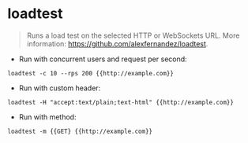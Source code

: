 # loadtest

> Runs a load test on the selected HTTP or WebSockets URL.
> More information: <https://github.com/alexfernandez/loadtest>.

- Run with concurrent users and request per second:

`loadtest -c 10 --rps 200 {{http://example.com}}`

- Run with custom header:

`loadtest -H "accept:text/plain;text-html" {{http://example.com}}`

- Run with method:

`loadtest -m {{GET} {{http://example.com}}`
